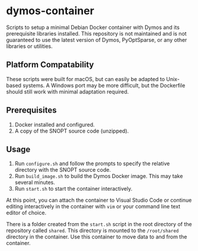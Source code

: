 # dymos-container
Scripts to setup a minimal Debian Docker container with Dymos and its prerequisite libraries installed. This repository is not maintained and is not guaranteed to use the latest version of Dymos, PyOptSparse, or any other libraries or utilities.

## Platform Compatability
These scripts were built for macOS, but can easily be adapted to Unix-based systems. A Windows port may be more difficult, but the Dockerfile should still work with minimal adaptation required.

## Prerequisites
1. Docker installed and configured.
2. A copy of the SNOPT source code (unzipped).

## Usage
1. Run `configure.sh` and follow the prompts to specify the relative directory with the SNOPT source code.
2. Run `build_image.sh` to build the Dymos Docker image. This may take several minutes.
3. Run `start.sh` to start the container interactively.

At this point, you can attach the container to Visual Studio Code or continue editing interactively in the container with `vim` or your command line text editor of choice.

There is a folder created from the `start.sh` script in the root directory of the repository called `shared`. This directory is mounted to the `/root/shared` directory in the container. Use this container to move data to and from the container.